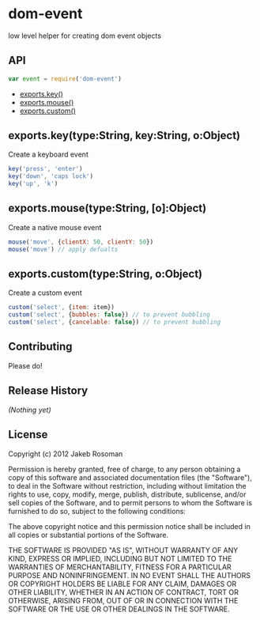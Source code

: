 # dom-event

low level helper for creating dom event objects

## API

```javascript
var event = require('dom-event')
```
  - [exports.key()](#exportskeytypestringkeystringoobject)
  - [exports.mouse()](#exportsmousetypestringoobject)
  - [exports.custom()](#exportscustomtypestringoobject)

## exports.key(type:String, key:String, o:Object)

  Create a keyboard event
  
```js
key('press', 'enter')
key('down', 'caps lock')
key('up', 'k')
```

## exports.mouse(type:String, [o]:Object)

  Create a native mouse event
  
```js
mouse('move', {clientX: 50, clientY: 50})
mouse('move') // apply defualts
```

## exports.custom(type:String, o:Object)

  Create a custom event
  
```js
custom('select', {item: item})
custom('select', {bubbles: false}) // to prevent bubbling
custom('select', {cancelable: false}) // to prevent bubbling
```

## Contributing
Please do!

## Release History
_(Nothing yet)_

## License
Copyright (c) 2012 Jakeb Rosoman

Permission is hereby granted, free of charge, to any person
obtaining a copy of this software and associated documentation
files (the "Software"), to deal in the Software without
restriction, including without limitation the rights to use,
copy, modify, merge, publish, distribute, sublicense, and/or sell
copies of the Software, and to permit persons to whom the
Software is furnished to do so, subject to the following
conditions:

The above copyright notice and this permission notice shall be
included in all copies or substantial portions of the Software.

THE SOFTWARE IS PROVIDED "AS IS", WITHOUT WARRANTY OF ANY KIND,
EXPRESS OR IMPLIED, INCLUDING BUT NOT LIMITED TO THE WARRANTIES
OF MERCHANTABILITY, FITNESS FOR A PARTICULAR PURPOSE AND
NONINFRINGEMENT. IN NO EVENT SHALL THE AUTHORS OR COPYRIGHT
HOLDERS BE LIABLE FOR ANY CLAIM, DAMAGES OR OTHER LIABILITY,
WHETHER IN AN ACTION OF CONTRACT, TORT OR OTHERWISE, ARISING
FROM, OUT OF OR IN CONNECTION WITH THE SOFTWARE OR THE USE OR
OTHER DEALINGS IN THE SOFTWARE.
